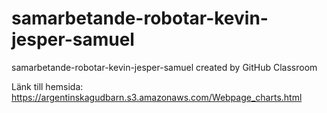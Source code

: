 # samarbetande-robotar-kevin-jesper-samuel
samarbetande-robotar-kevin-jesper-samuel created by GitHub Classroom

Länk till hemsida:  https://argentinskagudbarn.s3.amazonaws.com/Webpage_charts.html



